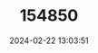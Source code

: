 ---
title: "154850"
category: "Myripristis pralinia"
draft: false
date: 2024-02-22 13:03:51
languages:
  English: ["Big-eye Soldierfish", "Port Praslin Squirrelfish", "Reef Soldierfish", "Scarlet Soldier", "Scarlet Soldierfish", "Soldierfish", "Big Eye Soldierfish"]
  Undetermined: ["Baga-baga", "Ga-dodag", "Helderrooi soldaat", "I'ihi", "Kiruru merah", "Malau-mamo", "Malau-va'ava'a", "Saina-n-dodag"]
  Vietnamese: ["Cá Sơn găng ná trơn"]
  Japanese: ["Kogane-matsukasa"]
  French: ["Poissons Soldat Rouge", "Rouge aux Gros Yeux"]
---